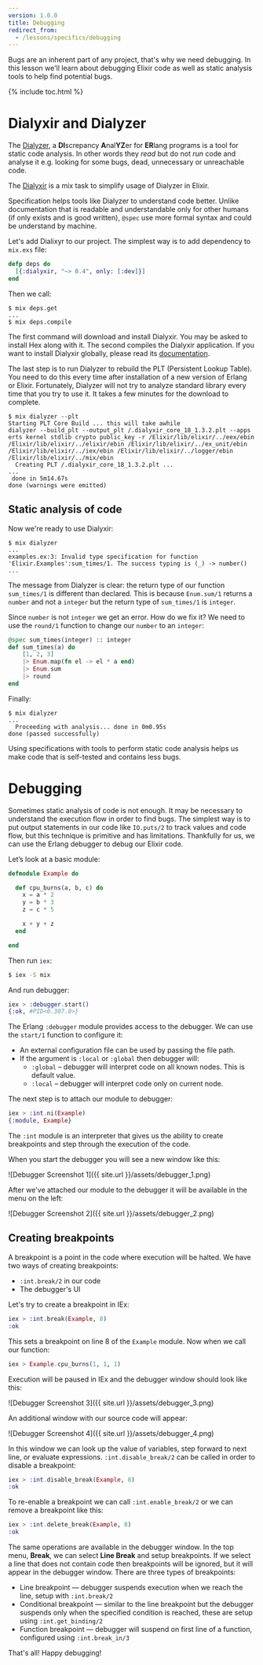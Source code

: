 ```yaml
---
version: 1.0.0
title: Debugging
redirect_from:
  - /lessons/specifics/debugging
---
```


Bugs are an inherent part of any project, that's why we need debugging. In this lesson we'll learn about debugging Elixir code as well as static analysis tools to help find potential bugs.

{% include toc.html %}

# Dialyxir and Dialyzer

The [Dialyzer](http://erlang.org/doc/man/dialyzer.html), a **DI**screpancy **A**nal**YZ**er for **ER**lang programs is a tool for static code analysis. In other words they _read_ but do not _run_ code and analyse it e.g. looking for some bugs, dead, unnecessary or unreachable code.

The [Dialyxir](https://github.com/jeremyjh/dialyxir) is a mix task to simplify usage of Dialyzer in Elixir.

Specification helps tools like Dialyzer to understand code better. Unlike documentation that is readable and understandable only for other humans (if only exists and is good written), `@spec` use more formal syntax and could be understand by machine.

Let's add Dialixyr to our project. The simplest way is to add dependency to `mix.exs` file:

```elixir
defp deps do
  [{:dialyxir, "~> 0.4", only: [:dev]}]
end
```

Then we call:

```shell
$ mix deps.get
...
$ mix deps.compile
```

The first command will download and install Dialyxir. You may be asked to install Hex along with it. The second compiles the Dialyxir application. If you want to install Dialyxir globally, please read its [documentation](https://github.com/jeremyjh/dialyxir#installation).

The last step is to run Dialyzer to rebuild the PLT (Persistent Lookup Table). You need to do this every time after installation of a new version of Erlang or Elixir. Fortunately, Dialyzer will not try to analyze standard library every time that you try to use it. It takes a few minutes for the download to complete.

```shell
$ mix dialyzer --plt
Starting PLT Core Build ... this will take awhile
dialyzer --build_plt --output_plt /.dialyxir_core_18_1.3.2.plt --apps erts kernel stdlib crypto public_key -r /Elixir/lib/elixir/../eex/ebin /Elixir/lib/elixir/../elixir/ebin /Elixir/lib/elixir/../ex_unit/ebin /Elixir/lib/elixir/../iex/ebin /Elixir/lib/elixir/../logger/ebin /Elixir/lib/elixir/../mix/ebin
  Creating PLT /.dialyxir_core_18_1.3.2.plt ...
...
 done in 5m14.67s
done (warnings were emitted)
```

## Static analysis of code

Now we're ready to use Dialyxir:

```shell
$ mix dialyzer
...
examples.ex:3: Invalid type specification for function 'Elixir.Examples':sum_times/1. The success typing is (_) -> number()
...
```

The message from Dialyzer is clear: the return type of our function `sum_times/1` is different than declared. This is because `Enum.sum/1` returns a `number` and not a `integer` but the return type of `sum_times/1` is `integer`.

Since `number` is not `integer` we get an error. How do we fix it? We need to use the `round/1` function to change our `number` to an `integer`:

```elixir
@spec sum_times(integer) :: integer
def sum_times(a) do
    [1, 2, 3]
    |> Enum.map(fn el -> el * a end)
    |> Enum.sum
    |> round
end
```

Finally:

```shell
$ mix dialyzer
...
  Proceeding with analysis... done in 0m0.95s
done (passed successfully)
```

Using specifications with tools to perform static code analysis helps us make code that is self-tested and contains less bugs.

# Debugging

Sometimes static analysis of code is not enough. It may be necessary to understand the execution flow in order to find bugs. The simplest way is to put output statements in our code like `IO.puts/2` to track values and code flow, but this technique is primitive and has limitations. Thankfully for us, we can use the Erlang debugger to debug our Elixir code.

Let’s look at a basic module:

```elixir
defmodule Example do

  def cpu_burns(a, b, c) do
    x = a * 2
    y = b * 3
    z = c * 5

    x + y + z
  end

end
```

Then run `iex`:

```bash
$ iex -S mix
```

And run debugger:

```elixir
iex > :debugger.start()
{:ok, #PID<0.307.0>}
```

The Erlang `:debugger` module provides access to the debugger. We can use the `start/1` function to configure it:

+ An external configuration file can be used by passing the file path.
+ If the argument is `:local` or `:global` then debugger will:
    + `:global` – debugger will interpret code on all known nodes. This is default value.
    + `:local` – debugger will interpret code only on current node.

The next step is to attach our module to debugger:

```elixir
iex > :int.ni(Example)
{:module, Example}
```

The `:int` module is an interpreter that gives us the ability to create breakpoints and step through the execution of the code.

When you start the debugger you will see a new window like this:

![Debugger Screenshot 1]({{ site.url }}/assets/debugger_1.png)

After we've attached our module to the debugger it will be available in the menu on the left:

![Debugger Screenshot 2]({{ site.url }}/assets/debugger_2.png)

## Creating breakpoints

A breakpoint is a point in the code where execution will be halted. We have two ways of creating breakpoints:

+ `:int.break/2` in our code
+ The debugger's UI

Let's try to create a breakpoint in IEx:

```elixir
iex > :int.break(Example, 8)
:ok
```

This sets a breakpoint on line 8 of the `Example` module. Now when we call our function:

```elixir
iex > Example.cpu_burns(1, 1, 1)
```

Execution will be paused in IEx and the debugger window should look like this:

![Debugger Screenshot 3]({{ site.url }}/assets/debugger_3.png)

An additional window with our source code will appear:

![Debugger Screenshot 4]({{ site.url }}/assets/debugger_4.png)

In this window we can look up the value of variables, step forward to next line, or evaluate expressions. `:int.disable_break/2` can be called in order to disable a breakpoint:

```elixir
iex > :int.disable_break(Example, 8)
:ok
```

To re-enable a breakpoint we can call `:int.enable_break/2` or we can remove a breakpoint like this:

```elixir
iex > :int.delete_break(Example, 8)
:ok
```

The same operations are available in the debugger window. In the top menu, __Break__, we can select __Line Break__ and setup breakpoints. If we select a line that does not contain code then breakpoints will be ignored, but it will appear in the debugger window. There are three types of breakpoints:

+ Line breakpoint — debugger suspends execution when we reach the line, setup with `:int.break/2`
+ Conditional breakpoint — similar to the line breakpoint but the debugger suspends only when the specified condition is reached, these are setup using `:int.get_binding/2`
+ Function breakpoint — debugger will suspend on first line of a function, configured using `:int.break_in/3`

That's all! Happy debugging!
